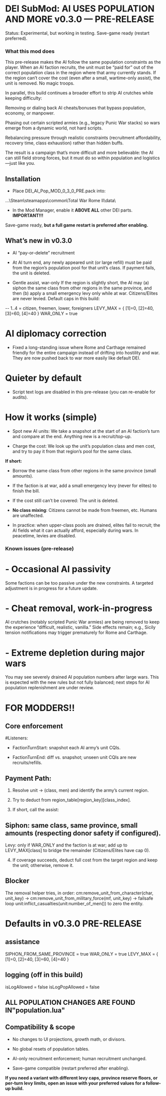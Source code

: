 # **DEI SubMod: AI USES POPULATION AND MORE v0.3.0 — PRE-RELEASE** 

 Status: Experimental, but working in testing. Save-game ready (restart preferred).

### **What this mod does**

This pre-release makes the AI follow the same population constraints as the player. When an AI faction recruits, the unit must be “paid for” out of the correct population class in the region where that army currently stands. If the region can’t cover the cost (even after a small, wartime-only assist), the unit is removed. No magic troops.

In parallel, this build continues a broader effort to strip AI crutches while keeping difficulty:

Removing or dialing back AI cheats/bonuses that bypass population, economy, or manpower.

Phasing out certain scripted armies (e.g., legacy Punic War stacks) so wars emerge from a dynamic world, not hard scripts.

Rebalancing pressure through realistic constraints (recruitment affordability, recovery time, class exhaustion) rather than hidden buffs.

The result is a campaign that’s more difficult and more believable: the AI can still field strong forces, but it must do so within population and logistics—just like you.

## **Installation**

- Place DEI_AI_Pop_MOD_0_3_0_PRE.pack into:

...\Steam\steamapps\common\Total War Rome II\data\


 - In the Mod Manager, enable it **ABOVE ALL** other DEI parts. **IMPORTANT!!!**

Save-game ready, **but a full game restart is preferred after enabling.**


## **What’s new in v0.3.0**

- AI “pay-or-delete” recruitment

- At AI turn end, any newly appeared unit (or large refill) must be paid from the region’s population pool for that unit’s class. If payment fails, the unit is deleted.

- Gentle assist, war-only
If the region is slightly short, the AI may (a) siphon the same class from other regions in the same province, and then (b) apply a small emergency levy only while at war.
Citizens/Elites are never levied. Default caps in this build:

-- 1..4 = citizen, freemen, lower, foreigners
LEVY_MAX = { [1]=0, [2]=40, [3]=60, [4]=40 }
WAR_ONLY = true


# **AI diplomacy correction**
- Fixed a long-standing issue where Rome and Carthage remained friendly for the entire campaign instead of drifting into hostility and war. They are now pushed back to war more easily like default DEI. 

# **Quieter by default**
 - Script text logs are disabled in this pre-release (you can re-enable for audits).

# **How it works (simple)**

- Spot new AI units: We take a snapshot at the start of an AI faction’s turn and compare at the end. Anything new is a recruit/top-up.

- Charge the cost: We look up the unit’s population class and men cost, and try to pay it from that region’s pool for the same class.

**If short:**

- Borrow the same class from other regions in the same province (small amounts).

- If the faction is at war, add a small emergency levy (never for elites) to finish the bill.

- If the cost still can’t be covered: The unit is deleted.

- **No class mixing**: Citizens cannot be made from freemen, etc. Humans are unaffected.

- In practice: when upper-class pools are drained, elites fail to recruit; the AI fields what it can actually afford, especially during wars. In peacetime, levies are disabled.

### **Known issues (pre-release)**

# - **Occasional AI passivity**
Some factions can be too passive under the new constraints. A targeted adjustment is in progress for a future update.

# - **Cheat removal, work-in-progress**
AI crutches (notably scripted Punic War armies) are being removed to keep the experience “difficult, realistic, vanilla.” Side effects remain; e.g., Sicily tension notifications may trigger prematurely for Rome and Carthage.

# - **Extreme depletion during major wars**
You may see severely drained AI population numbers after large wars. This is expected with the new rules but not fully balanced; next steps for AI population replenishment are under review.

# **FOR MODDERS!!**

##  **Core enforcement**
#Listeners:
- FactionTurnStart: snapshot each AI army’s unit CQIs.

 - FactionTurnEnd: diff vs. snapshot; unseen unit CQIs are new recruits/refills.

## **Payment Path:**
1. Resolve unit → (class, men) and identify the army’s current region.

2. Try to deduct from region_table[region_key][class_index].

3. If short, call the assist:

## Siphon: same class, same province, small amounts (respecting donor safety if configured).

Levy: only if WAR_ONLY and the faction is at war; add up to LEVY_MAX[class] to bridge the remainder (Citizens/Elites have cap 0).

4. If coverage succeeds, deduct full cost from the target region and keep the unit; otherwise, remove it.

## **Blocker**

The removal helper tries, in order:
cm:remove_unit_from_character(char, unit_key) →
cm:remove_unit_from_military_force(mf, unit_key) →
failsafe loop unit:inflict_casualties(unit:number_of_men()) to zero the entity.


# **Defaults in v0.3.0 PRE-RELEASE**
## assistance
SIPHON_FROM_SAME_PROVINCE = true
WAR_ONLY = true
LEVY_MAX = { [1]=0, [2]=40, [3]=60, [4]=40 }

## logging (off in this build)
isLogAllowed = false
isLogPopAllowed = false


## ALL POPULATION CHANGES ARE FOUND IN"population.lua"

## Compatibility & scope

- No changes to UI projections, growth math, or divisors.

- No global resets of population tables.

- AI-only recruitment enforcement; human recruitment unchanged.

- Save-game compatible (restart preferred after enabling).

**If you need a variant with different levy caps, province reserve floors, or per-turn levy limits, open an issue with your preferred values for a follow-up build.**

